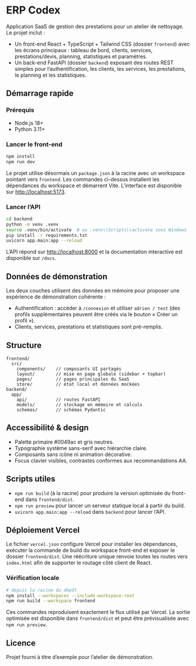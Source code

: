 # ERP Codex

Application SaaS de gestion des prestations pour un atelier de nettoyage. Le projet inclut :

- Un front-end React + TypeScript + Tailwind CSS (dossier `frontend`) avec les écrans principaux : tableau de bord, clients, services, prestations/devis, planning, statistiques et paramètres.
- Un back-end FastAPI (dossier `backend`) exposant des routes REST simples pour l’authentification, les clients, les services, les prestations, le planning et les statistiques.

## Démarrage rapide

### Prérequis

- Node.js 18+
- Python 3.11+

### Lancer le front-end

```bash
npm install
npm run dev
```

Le projet utilise désormais un `package.json` à la racine avec un workspace pointant vers `frontend`. Les commandes ci-dessus installent les dépendances du workspace et démarrent Vite. L’interface est disponible sur [http://localhost:5173](http://localhost:5173).

### Lancer l’API

```bash
cd backend
python -m venv .venv
source .venv/bin/activate  # ou .venv\\Scripts\\activate sous Windows
pip install -r requirements.txt
uvicorn app.main:app --reload
```

L’API répond sur [http://localhost:8000](http://localhost:8000) et la documentation interactive est disponible sur `/docs`.

## Données de démonstration

Les deux couches utilisent des données en mémoire pour proposer une expérience de démonstration cohérente :

- Authentification : accéder à `/connexion` et utiliser `adrien / test` (des profils supplémentaires peuvent être créés via le bouton « Créer un profil »).
- Clients, services, prestations et statistiques sont pré-remplis.

## Structure

```
frontend/
  src/
    components/    // composants UI partagés
    layout/        // mise en page globale (sidebar + topbar)
    pages/         // pages principales du SaaS
    store/         // état local et données mockées
backend/
  app/
    api/           // routes FastAPI
    models/        // stockage en mémoire et calculs
    schemas/       // schémas Pydantic
```

## Accessibilité & design

- Palette primaire #0049ac et gris neutres.
- Typographie système sans-serif avec hiérarchie claire.
- Composants sans icône ni animation décorative.
- Focus clavier visibles, contrastes conformes aux recommandations AA.

## Scripts utiles

- `npm run build` (à la racine) pour produire la version optimisée du front-end dans `frontend/dist`.
- `npm run preview` pour lancer un serveur statique local à partir du build.
- `uvicorn app.main:app --reload` dans `backend` pour lancer l’API.

## Déploiement Vercel

Le fichier `vercel.json` configure Vercel pour installer les dépendances, exécuter la commande de build du workspace front-end et exposer le dossier `frontend/dist`. Une réécriture unique renvoie toutes les routes vers `index.html` afin de supporter le routage côté client de React.

### Vérification locale

```bash
# depuis la racine du dépôt
npm install --workspaces --include-workspace-root
npm run build --workspace frontend
```

Ces commandes reproduisent exactement le flux utilisé par Vercel. La sortie optimisée est disponible dans `frontend/dist` et peut être prévisualisée avec `npm run preview`.

## Licence

Projet fourni à titre d’exemple pour l’atelier de démonstration.
